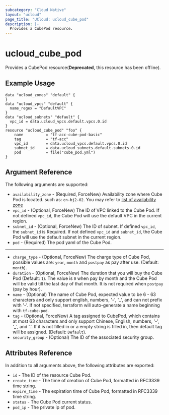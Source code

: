 ```yaml
---
subcategory: "Cloud Native"
layout: "ucloud"
page_title: "UCloud: ucloud_cube_pod"
description: |-
  Provides a CubePod resource.
---
```


# ucloud_cube_pod

Provides a CubePod resource(**Deprecated**, this resource has been offline).

## Example Usage

```hcl
data "ucloud_zones" "default" {
}
data "ucloud_vpcs" "default" {
  name_regex = "DefaultVPC"
}
data "ucloud_subnets" "default" {
  vpc_id = data.ucloud_vpcs.default.vpcs.0.id
}
resource "ucloud_cube_pod" "foo" {
	name  	 	  = "tf-acc-cube-pod-basic"
	tag           = "tf-acc"
    vpc_id        = data.ucloud_vpcs.default.vpcs.0.id
    subnet_id     = data.ucloud_subnets.default.subnets.0.id
    pod           = file("cube_pod.yml")
}
```

## Argument Reference

The following arguments are supported:

* `availability_zone` - (Required, ForceNew) Availability zone where Cube Pod is located. such as: `cn-bj2-02`. You may refer to [list of availability zone](https://docs.ucloud.cn/api/summary/regionlist)
* `vpc_id` - (Optional, ForceNew) The ID of VPC linked to the Cube Pod. If not defined `vpc_id`, the Cube Pod will use the default VPC in the current region.
* `subnet_id` - (Optional, ForceNew) The ID of subnet. If defined `vpc_id`, the `subnet_id` is Required. If not defined `vpc_id` and `subnet_id`, the Cube Pod will use the default subnet in the current region.
* `pod` - (Required) The pod yaml of the Cube Pod.

- - -

* `charge_type` - (Optional, ForceNew) The charge type of Cube Pod, possible values are: `year`, `month` and `postpay` as pay after use. (Default: `month`).
* `duration` - (Optional, ForceNew) The duration that you will buy the Cube Pod (Default: `1`). The value is `0` when pay by month and the Cube Pod will be valid till the last day of that month. It is not required when `postpay` (pay by hour).
* `name` - (Optional) The name of Cube Pod, expected value to be 6 - 63 characters and only support english, numbers, '-', '_', and can not prefix with '-'. If not specified, terraform will auto-generate a name beginning with `tf-cube-pod`.
* `tag` - (Optional, ForceNew) A tag assigned to CubePod, which contains at most 63 characters and only support Chinese, English, numbers, '-', '_', and '.'. If it is not filled in or a empty string is filled in, then default tag will be assigned. (Default: `Default`).
* `security_group` - (Optional) The ID of the associated security group.

## Attributes Reference

In addition to all arguments above, the following attributes are exported:

* `id` - The ID of the resource Cube Pod.
* `create_time` - The time of creation of Cube Pod, formatted in RFC3339 time string.
* `expire_time` - The expiration time of Cube Pod, formatted in RFC3339 time string.
* `status` - The Cube Pod current status. 
* `pod_ip` - The private ip of pod.
